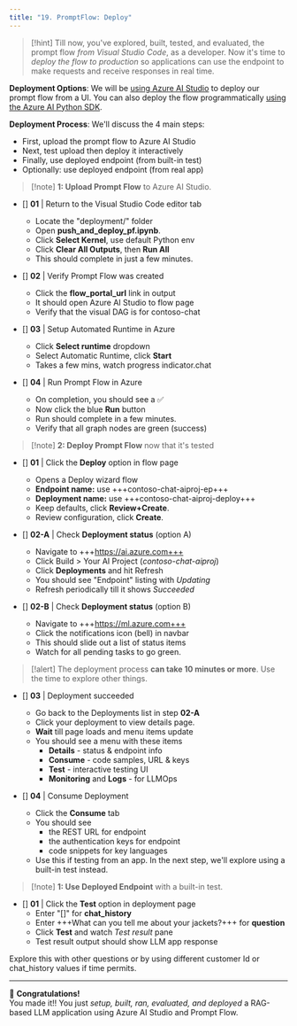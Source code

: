 ```yaml
---
title: "19. PromptFlow: Deploy"
---
```


> [!hint]
> Till now, you've explored, built, tested, and evaluated, the prompt flow _from Visual Studio Code_, as a developer. Now it's time to _deploy the flow to production_ so applications can use the endpoint to make requests and receive responses in real time.

**Deployment Options**: We will be [using Azure AI Studio](https://learn.microsoft.com/azure/ai-studio/how-to/flow-deploy?tabs=azure-studio) to deploy our prompt flow from a UI. You can also deploy the flow programmatically [using the Azure AI Python SDK](https://learn.microsoft.com/azure/ai-studio/how-to/flow-deploy?tabs=python). 

**Deployment Process**: We'll discuss the 4 main steps:
- First, upload the prompt flow to Azure AI Studio
- Next, test upload then deploy it interactively
- Finally, use deployed endpoint (from built-in test)
- Optionally: use deployed endpoint (from real app)

>[!note] **1: Upload Prompt Flow** to Azure AI Studio. 

* []  **01** | Return to the Visual Studio Code editor tab
    - Locate the "deployment/" folder
    - Open **push_and_deploy_pf.ipynb**.
    - Click **Select Kernel**, use default Python env
    - Click **Clear All Outputs**, then **Run All** 
    - This should complete in just a few minutes.

* []  **02** | Verify Prompt Flow was created
    - Click the **flow_portal_url** link in output
    - It should open Azure AI Studio to flow page
    - Verify that the visual DAG is for contoso-chat

* []  **03** | Setup Automated Runtime in Azure
    - Click **Select runtime** dropdown 
    - Select Automatic Runtime, click **Start**
    - Takes a few mins, watch progress indicator.chat

* []  **04** | Run Prompt Flow in Azure
    - On completion, you should see a ✅
    - Now click the blue **Run** button
    - Run should complete in a few minutes.
    - Verify that all graph nodes are green (success)

>[!note] **2: Deploy Prompt Flow** now that it's tested

* []  **01** | Click the **Deploy** option in flow page
    - Opens a Deploy wizard flow
    - **Endpoint name:** use +++contoso-chat-aiproj-ep+++
    - **Deployment name:** use +++contoso-chat-aiproj-deploy+++
    - Keep defaults, click **Review+Create**.
    - Review configuration, click **Create**.

* []  **02-A** | Check **Deployment status** (option A)
    - Navigate to +++https://ai.azure.com+++
    - Click Build > Your AI Project (_contoso-chat-aiproj_)
    - Click **Deployments** and hit Refresh
    - You should see "Endpoint" listing with _Updating_
    - Refresh periodically till it shows _Succeeded_

* []  **02-B** | Check **Deployment status** (option B)
    - Navigate to +++https://ml.azure.com+++
    - Click the notifications icon (bell) in navbar
    - This should slide out a list of status items
    - Watch for all pending tasks to go green.

> [!alert]
> The deployment process **can take 10 minutes or more**. Use the time to explore other things.

* []  **03** | Deployment succeeded
    - Go back to the Deployments list in step **02-A**
    - Click your deployment to view details page.
    - **Wait** till page loads and menu items update
    - You should see a menu with these items
        - **Details** - status & endpoint info
        - **Consume** - code samples, URL & keys
        - **Test** - interactive testing UI
        - **Monitoring** and **Logs** - for LLMOps

* []  **04** | Consume Deployment
    - Click the **Consume** tab
    - You should see 
        - the REST URL for endpoint
        - the authentication keys for endpoint
        - code snippets for key languages
    - Use this if testing from an app. In the next step, we'll explore using a built-in test instead.

>[!note] **1: Use Deployed Endpoint** with a built-in test. 

* []  **01** | Click the **Test** option in deployment page
     - Enter "[]" for **chat_history**
     - Enter +++What can you tell me about your jackets?+++ for **question**
     - Click **Test** and watch _Test result_ pane
     - Test result output should show LLM app response

Explore this with other questions or by using different customer Id or chat_history values if time permits.

---

🥳 **Congratulations!** <br/> You made it!! You just _setup, built, ran, evaluated, and deployed_ a RAG-based LLM application using Azure AI Studio and Prompt Flow.
